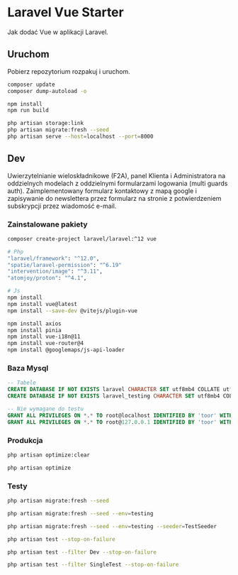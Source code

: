 # Laravel Vue Starter

Jak dodać Vue w aplikacji Laravel.

## Uruchom

Pobierz repozytorium rozpakuj i uruchom.

```sh
composer update
composer dump-autoload -o

npm install
npm run build

php artisan storage:link
php artisan migrate:fresh --seed
php artisan serve --host=localhost --port=8000
```

## Dev

Uwierzytelnianie wieloskładnikowe (F2A), panel Klienta
i Administratora na oddzielnych modelach z oddzielnymi
formularzami logowania (multi guards auth).
Zaimplementowany formularz kontaktowy z mapą google i zapisywanie
do newslettera przez formularz na stronie z
potwierdzeniem subskrypcji przez wiadomość e-mail.

### Zainstalowane pakiety

```sh
composer create-project laravel/laravel:^12 vue

# Php
"laravel/framework": "^12.0",
"spatie/laravel-permission": "^6.19"
"intervention/image": "^3.11",
"atomjoy/proton": "^4.1",

# Js
npm install
npm install vue@latest
npm install --save-dev @vitejs/plugin-vue

npm install axios
npm install pinia
npm install vue-i18n@11
npm install vue-router@4
npm install @googlemaps/js-api-loader
```

### Baza Mysql

```sql
-- Tabele
CREATE DATABASE IF NOT EXISTS laravel CHARACTER SET utf8mb4 COLLATE utf8mb4_general_ci;
CREATE DATABASE IF NOT EXISTS laravel_testing CHARACTER SET utf8mb4 COLLATE utf8mb4_general_ci;

-- Nie wymagane do testu
GRANT ALL PRIVILEGES ON *.* TO root@localhost IDENTIFIED BY 'toor' WITH GRANT OPTION;
GRANT ALL PRIVILEGES ON *.* TO root@127.0.0.1 IDENTIFIED BY 'toor' WITH GRANT OPTION;
```

### Produkcja

```sh
php artisan optimize:clear

php artisan optimize
```

### Testy

```sh
php artisan migrate:fresh --seed

php artisan migrate:fresh --seed --env=testing

php artisan migrate:fresh --seed --env=testing --seeder=TestSeeder

php artisan test --stop-on-failure

php artisan test --filter Dev --stop-on-failure

php artisan test --filter SingleTest --stop-on-failure
```
